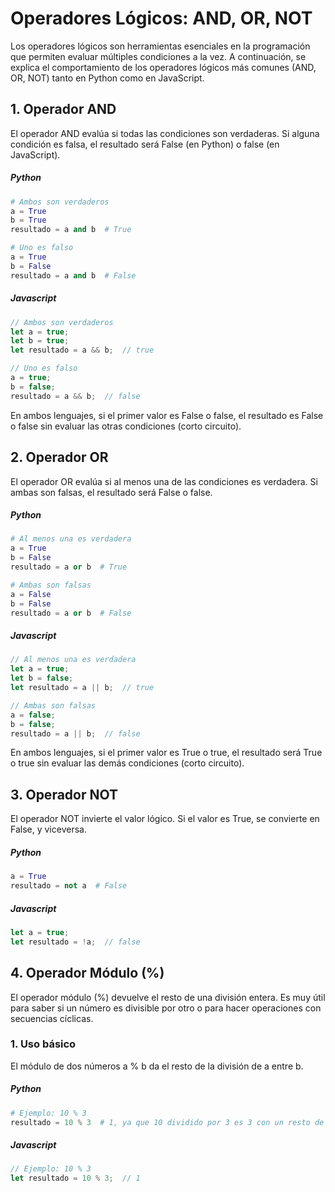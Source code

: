 # Operadores Lógicos: AND, OR, NOT

Los operadores lógicos son herramientas esenciales en la programación que permiten evaluar múltiples condiciones a la vez. A continuación, se explica el comportamiento de los operadores lógicos más comunes (AND, OR, NOT) tanto en Python como en JavaScript.


## 1. Operador AND

El operador AND evalúa si todas las condiciones son verdaderas. Si alguna condición es falsa, el resultado será False (en Python) o false (en JavaScript).


##### Python

```python
# Ambos son verdaderos
a = True
b = True
resultado = a and b  # True

# Uno es falso
a = True
b = False
resultado = a and b  # False
```

##### Javascript

```javascript
// Ambos son verdaderos
let a = true;
let b = true;
let resultado = a && b;  // true

// Uno es falso
a = true;
b = false;
resultado = a && b;  // false
```
En ambos lenguajes, si el primer valor es False o false, el resultado es False o false sin evaluar las otras condiciones (corto circuito).

## 2. Operador OR

El operador OR evalúa si al menos una de las condiciones es verdadera. Si ambas son falsas, el resultado será False o false.

##### Python

```python
# Al menos una es verdadera
a = True
b = False
resultado = a or b  # True

# Ambas son falsas
a = False
b = False
resultado = a or b  # False
```

##### Javascript

```javascript
// Al menos una es verdadera
let a = true;
let b = false;
let resultado = a || b;  // true

// Ambas son falsas
a = false;
b = false;
resultado = a || b;  // false
```

En ambos lenguajes, si el primer valor es True o true, el resultado será True o true sin evaluar las demás condiciones (corto circuito).

## 3. Operador NOT

El operador NOT invierte el valor lógico. Si el valor es True, se convierte en False, y viceversa.


##### Python

```python
a = True
resultado = not a  # False
```

##### Javascript

```javascript
let a = true;
let resultado = !a;  // false
```

## 4. Operador Módulo (%)

El operador módulo (%) devuelve el resto de una división entera. Es muy útil para saber si un número es divisible por otro o para hacer operaciones con secuencias cíclicas.

### 1. Uso básico

El módulo de dos números a % b da el resto de la división de a entre b.

##### Python

```python
# Ejemplo: 10 % 3
resultado = 10 % 3  # 1, ya que 10 dividido por 3 es 3 con un resto de 1
```

##### Javascript

```javascript
// Ejemplo: 10 % 3
let resultado = 10 % 3;  // 1
```
